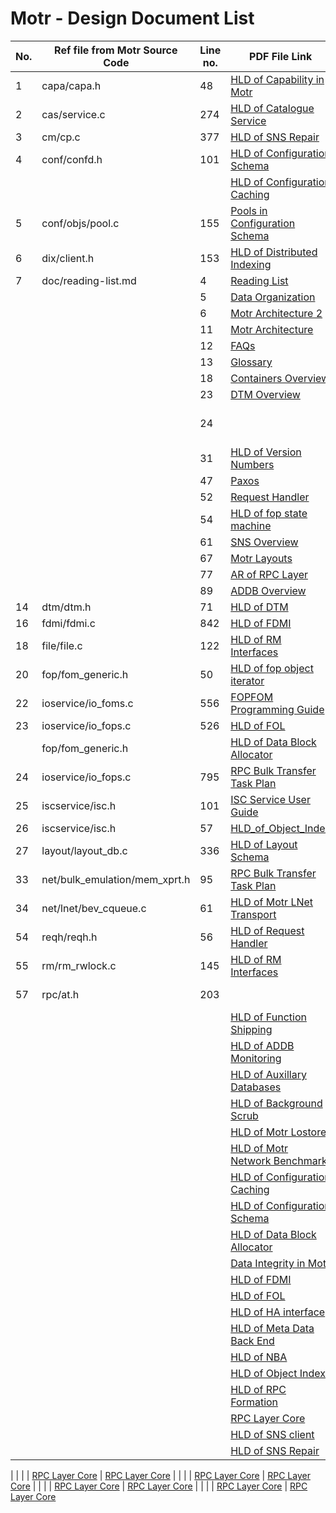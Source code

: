 # Motr - Design Document List

| No. | Ref file from Motr Source Code     | Line no.   | PDF File Link                                                       | GitHub Link     | 
|-----|------------------------------------|------------|---------------------------------------------------------------------|-----------------|
| 1   | capa/capa.h                        | 48         | [HLD of Capability in Motr](/doc/PDF/HLD_of_Capability_in_Motr.pdf) | [HLD Capability Motr](/doc/HLD-Capability-Motr.md) |
| 2   | cas/service.c                      | 274        | [HLD of Catalogue Service](/doc/PDF/HLD_of_catalogue_service.pdf)   | [HLD of Catalogue Services](/doc/HLD-of-Catalogue-Service.md) |
|  3  |  cm/cp.c                           |     377    |  [HLD of SNS Repair](/doc/PDF/HLD_of_SNS_Repair.pdf)                |   [HLD of SNS Repair](/doc/HLD-of-SNS-Repair.md)              |
|  4  |          conf/confd.h              |     101    | [HLD of Configuration Schema](/doc/PDF/HLD_of_configuration.schema.pdf) |  [HLD of Configuration Schema](/doc/HLD-Configuration-Schema.md)   |                 |
|     |                                   |            | [HLD of Configuration Caching](/doc/PDF/HLD_of_configuration_caching.pdf) |  [HLD of Configuration Caching](doc/HLD-of-Motr-Caching.md)  |
|   5 |            conf/objs/pool.c       |  155       | [Pools in Configuration Schema](/doc/PDF/Pools_in_configuration_schema.pdf) |  [Pools in Configuration Schema](/doc/Pools_in_configuration_schema.rst)  |
|   6 |            dix/client.h           |  153       | [HLD of Distributed Indexing](/doc/HLD-of-distributed-indexing.md) |  [HLD of Distributed Indexing](/doc/HLD-of-distributed-indexing.md)  |
|   7 |            doc/reading-list.md    |  4         | [Reading List](/doc/PDF/Motr_reading_list.pdf) |  [Reading List](/doc/reading-list.md)  |
|     |                                   |  5         | [Data Organization](/doc/PDF/Motr_Data_Organization.pdf) |  [Data Organization](/doc/Data-Organization.md)  |
|     |                                   |  6         | [Motr Architecture 2](/doc/PDF/Motr_architectural_2-pager.pdf) |  [Motr Architecture 2](/doc/Motr_Architectural_2.rst)  |
|     |                                   |  11         | [Motr Architecture](/doc/PDF/Motr_%20Architecture_Documentation.pdf) |  [Motr Architecture](https://github.com/Seagate/cortx-motr/blob/main/doc/CORTX-MOTR-ARCHITECTURE.md)  |
|     |                                   |  12         | [FAQs](/doc/PDF/Motr_FAQ.pdf) |    |
|     |                                   |  13         | [Glossary](/doc/PDF/Glossary.pdf) |    |
|     |                                   |  18         | [Containers Overview](/doc/PDF/Containers_overview.pdf) |    |
|     |                                   |  23         | [DTM Overview](/doc/PDF/DTM_overview.pdf) |  [DTM](/doc/DTM.md)  |
|     |                                   |  24         |                                           | [Resource Management Interface](/doc/HLD-Resource-Management-Interface.md)    |
|     |                                   |  31         | [HLD of Version Numbers](/doc/PDF/HLD_of_version_numbers.pdf) | [HLD of Version Numbers](/doc/HLD-Version-Numbers.md)   |
|     |                                   |  47         | [Paxos](/doc/PDF/Paxos_overview.pdf) |  [Paxos](/doc/Paxos.rst)  |
|     |                                   |  52         | [Request Handler](/doc/PDF/Request_handler.pdf) | [Request Handler](/doc/Request_Handler.rst)  |
|     |                                   |  54         | [HLD of fop state machine](/doc/PDF/HLD_of_fop_state_machine.pdf) |  [HLD of fop state machine](/doc/PDF/HLD_of_fop_state_machine.pdf)  |
|     |                                   |  61         | [SNS Overview](/doc/PDF/SNS_overview.pdf) |  [SNS Overview](/doc/SNS_Overview.rst)  |
|     |                                   |  67         | [Motr Layouts](/doc/PDF/Motr_layouts.pdf) |                                         |
|     |                                   |  77         | [AR of RPC Layer](/doc/PDF/AR_of_rpc%20layer.pdf) |  [AR of RPC Layer](/doc/RPC_Layer_Core.rst)  |
|     |                                   |  89         | [ADDB Overview](/doc/PDF/ADDB_overview.pdf) |  [ADDB](/doc/ADDB.rst)  |
|  14 |      dtm/dtm.h                    |  71         | [HLD of DTM](/doc/PDF/HLD_of_distributed_transaction_manager.pdf) |    |
|  16 |       fdmi/fdmi.c                 |  842        | [HLD of FDMI](/doc/PDF/HLD_of_FDMI_(reformatted).pdf) |  [HLD of FDMI](/doc/HLD-of-FDMI.md)  |
|  18 |       file/file.c                 |  122        | [HLD of RM Interfaces](/doc/PDF/HLD_of_RM_interfaces.pdf) |  [HLD of RM Interfaces](/doc/HLD-Resource-Management-Interface.md)  |
|  20 |       fop/fom_generic.h           |  50         | [HLD of fop object iterator](/doc/PDF/HLD_of_fop_object_iterator.pdf) | [HLD of fop object iterator](/doc/HLD-fop-object-Iterator.md)  |
|  22 |       ioservice/io_foms.c         |  556        | [FOPFOM Programming Guide](/doc/PDF/FOPFOM_Programming_Guide.pdf) | [FOPFOM Programming Guide](/doc/FOPFOM-Programming-Guide.md)  |
|  23 |       ioservice/io_fops.c         |  526        | [HLD of FOL](/doc/PDF/HLD_of_FOL.pdf) | [HLD of FOL](/doc/HLD-of-FOL.md)  |
|     |       fop/fom_generic.h           |             | [HLD of Data Block Allocator](/doc/PDF/HLD_of_fop_object_iterator.pdf) | [HLD of Data Block Allocator](/doc/HLD-Data-Block-Allocator.md)  |
|  24 |       ioservice/io_fops.c         |  795        | [RPC Bulk Transfer Task Plan](/doc/PDF/RPC_Bulk_Transfer_Task_Plan.pdf) |
|  25 |          iscservice/isc.h         |  101        | [ISC Service User Guide](/doc/PDF/ISC_user_guide.pdf) |  [ISC Service User Guide](/doc/ISC-Service-User-Guide.md)
|  26 |          iscservice/isc.h         |  57         | [HLD_of_Object_Index](/doc/PDF/HLD_of_Object_Index_(COB).pdf) |  [HLD_of_Object_Index](/doc/HLD-of-Motr-Object-Index.md) 
|  27 |          layout/layout_db.c       |  336        | [HLD of Layout Schema](/doc/PDF/HLD_of_layout_schema.pdf) |  [HLD of Layout Schema](/doc/HLD-Layout-Schema.md) 
| 33  | net/bulk_emulation/mem_xprt.h     |     95      | [RPC Bulk Transfer Task Plan](/doc/PDF/RPC_Bulk_Transfer_Task_Plan.pdf) |          
|  34 |            	net/lnet/bev_cqueue.c |      61     | [HLD of Motr LNet Transport](/doc/PDF/HLD_Motr_LNet_Transport.pdf) |  [HLD of Motr LNet Transport](/doc/HLD-OF-Motr-LNet-Transport.md)
|  54	|                  reqh/reqh.h	    |       56	  | [HLD of Request Handler](/doc/PDF/HLD_of_request_handler.pdf) |   [HLD of Request Handler](/doc/Request_Handler.rst)
|  55 |     rm/rm_rwlock.c                |   145       | [HLD of RM Interfaces](/doc/PDF/HLD_of_RM_interfaces.pdf) |  [HLD of RM Interfaces](/doc/HLD-Resource-Management-Interface.md)
| 57 |       rpc/at.h        |   203   |  |  [RP Adaptive Transmission](/doc/RPC_Adaptive_Transmission.rst)
|  |     |         | [HLD of Function Shipping](/doc/PDF/HLD_of_Function_Shipping_and_In-Storage_Compute.pdf) |  
|   |   |   | [HLD of ADDB Monitoring](/doc/PDF/HLD_of_ADDB_Monitoring.pdf) |  [HLD of ADDB Monitoring](/doc/ADDB_Monitoring.md)
|  |  | | [HLD of Auxillary Databases](/doc/PDF/HLD_%20of_%20Auxiliary_Databases_%20for_%20SNS%20repair.pdf) |  [HLD of Auxillary Databases](/doc/HLD-of-Auxillary-Databases.md)
|   |   |   | [HLD of Background Scrub](/doc/PDF/HLD_of_Background_Scrub.pdf) |  [HLD of Background Scrub](/doc/HLD-Background-Scrub.md)
|   |   |   | [HLD of Motr Lostore](/doc/PDF/HLD_of_Motr_lostore.pdf) |  [HLD of Motr Lostore](/doc/HLD-of-Motr-Lostore.md)
|   |   |   | [HLD of Motr Network Benchmark](/doc/PDF/HLD_of_Motr_Network_Benchmark.pdf) |  
|   |   |   | [HLD of Configuration Caching](/doc/PDF/HLD_of_configuration_caching.pdf) |  [HLD of Configuration Caching](/doc/HLD-of-Motr-Caching.md)
|   |   |   | [HLD of Configuration Schema](/doc/PDF/HLD_of_configuration.schema.pdf) |  [HLD of Configuration Schema](/doc/HLD-Configuration-Schema.md)
|   |   |   | [HLD of Data Block Allocator](/doc/PDF/HLD_of_data-block-allocator.pdf) |  [HLD of Data Block Allocator](/doc/HLD_Data_Block_Allocator.rst)
|   |   |   | [Data Integrity in Motr](/doc/PDF/Data_integrity_in_Motr.pdf) |  [Data Integrity in Motr](/doc/End-to-end-Data-Integrity.md)
|   |   |   | [HLD of FDMI](/doc/PDF/HLD_of_FDMI_(reformatted).pdf) |  [HLD of FDMI](/doc/HLD-of-FDMI.md)
|   |   |   | [HLD of FOL](/doc/PDF/HLD_of_FOL.pdf) |  [HLD of FOL](/doc/HLD-of-FOL.md)
|   |   |   | [HLD of HA interface](/doc/PDF/HLD_of_HA_interface.pdf) |  [HLD of HA interface](/doc/HLD-of-Motr-HA-nterface.md)
|   |   |   | [HLD of Meta Data Back End](/doc/PDF/HLD_of_meta-data_back-end.pdf) |  [HLD of Meta Data Back End](/doc/HLD-Meta-Data-Back-End.md)
|   |   |   | [HLD of NBA](/doc/PDF/HLD_of_NBA.pdf) |  
|   |   |   | [HLD of Object Index](/doc/PDF/HLD_of_Object_Index_(COB).pdf) |  [HLD of Object Index](/doc/HLD-of-Motr-Object-Index.md)
|   |   |   | [HLD of RPC Formation](/doc/PDF/HLD_of_RPC_Formation.pdf) |  [HLD of RPC Formation](/doc/RPC_Formation.rst)
|   |   |   | [RPC Layer Core](/doc/PDF/HLD_of_rpc_layer_core.pdf) |  [RPC Layer Core](/doc/RPC_Layer_Core.rst)
|   |   |   | [HLD of SNS client](/doc/PDF/HLD_of_SNS_client.pdf) |  [HLD of SNS client](/doc/HLD-of-SNS-client.md)
|   |   |   | [HLD of SNS Repair](/doc/PDF/HLD_of_SNS_Repair.pdf) |  [HLD of SNS Repair](HLD-of-SNS-Repair.md)

|   |   |   | [RPC Layer Core](/doc/PDF/HLD_of_rpc_layer_core.pdf) |  [RPC Layer Core](/doc/RPC_Layer_Core.rst)
|   |   |   | [RPC Layer Core](/doc/PDF/HLD_of_rpc_layer_core.pdf) |  [RPC Layer Core](/doc/RPC_Layer_Core.rst)
|   |   |   | [RPC Layer Core](/doc/PDF/HLD_of_rpc_layer_core.pdf) |  [RPC Layer Core](/doc/RPC_Layer_Core.rst)
|   |   |   | [RPC Layer Core](/doc/PDF/HLD_of_rpc_layer_core.pdf) |  [RPC Layer Core](/doc/RPC_Layer_Core.rst)






